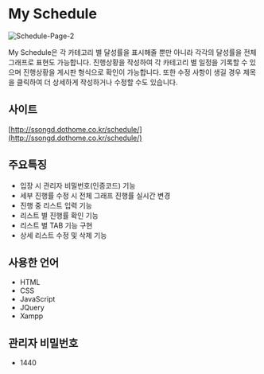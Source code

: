 # My Schedule



![Schedule-Page-2](https://user-images.githubusercontent.com/84562720/125007904-4ad62400-e09c-11eb-9e6e-148e153c24d1.png)


My Schedule은 각 카테고리 별 달성률을 표시해줄 뿐만 아니라 각각의 달성률을 전체 그래프로 표현도 가능합니다. 진행상황을 작성하여 각 카테고리 별 일정을 기록할 수 있으며 진행상황을 게시판 형식으로 확인이 가능합니다. 또한 수정 사항이 생길 경우 제목을 클릭하여 더 상세하게 작성하거나 수정할 수도 있습니다.

## 사이트


[http://ssongd.dothome.co.kr/schedule/](http://ssongd.dothome.co.kr/schedule/)

## 주요특징


- 입장 시 관리자 비밀번호(인증코드) 기능
- 세부 진행률 수정 시 전체 그래프 진행률 실시간 변경
- 진행 중 리스트 입력 기능
- 리스트 별 진행률 확인 기능
- 리스트 별 TAB 기능 구현
- 상세 리스트 수정 및 삭제 기능

## 사용한 언어


- HTML
- CSS
- JavaScript
- JQuery
- Xampp

## 관리자 비밀번호


- 1440
